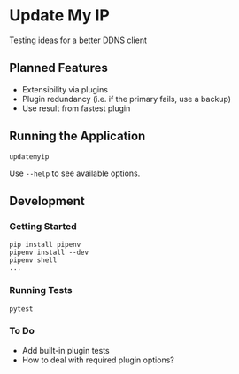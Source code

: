 # Update My IP

Testing ideas for a better DDNS client

## Planned Features

- Extensibility via plugins
- Plugin redundancy (i.e. if the primary fails, use a backup)
- Use result from fastest plugin

## Running the Application

    updatemyip

Use `--help` to see available options.

## Development

### Getting Started

    pip install pipenv
    pipenv install --dev
    pipenv shell
    ...

### Running Tests

    pytest

### To Do

- Add built-in plugin tests
- How to deal with required plugin options?
